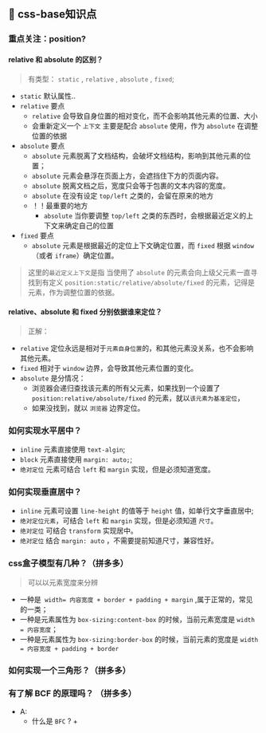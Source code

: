 ## 👣 css-base知识点

### 重点关注：position? 
#### relative 和 absolute 的区别？
> 有类型：  `static` , `relative` , `absolute` , `fixed`;
- `static` 默认属性..
- `relative` 要点
    + `relative` 会导致自身位置的相对变化，而不会影响其他元素的位置、大小
    + 会重新定义一个 `上下文` 主要是配合 `absolute` 使用，作为 `absolute` 在调整位置的依据
- `absolute` 要点
    + `absolute` 元素脱离了文档结构，会破坏文档结构，影响到其他元素的位置；
    + `absolute` 元素会悬浮在页面上方，会遮挡住下方的页面内容。
    + `absolute` 脱离文档之后，宽度只会等于包裹的文本内容的宽度。
    + `absolute` 在没有设定 `top/left` 之类的，会留在原来的地方
    + ！！最重要的地方
        + `absolute` 当你要调整 `top/left` 之类的东西时，会根据最近定义的上下文来确定自己的位置
- `fixed` 要点
    + `absolute` 元素是根据最近的定位上下文确定位置，而 `fixed` 根据 `window `（或者 `iframe`）确定位置。

> 这里的`最近定义上下文`是指 当使用了 `absolute` 的元素会向上级父元素一直寻找到有定义 `position:static/relative/absolute/fixed` 的元素，记得是元素，作为调整位置的依据。



#### relative、absolute 和 fixed 分别依据谁来定位？
> 正解：
- `relative` 定位永远是相对于`元素自身位置`的，和其他元素没关系，也不会影响其他元素。
- `fixed` 相对于 `window` 边界，会导致其他元素位置的变化。
- `absolute` 是分情况：
    + 浏览器会递归查找该元素的所有父元素，如果找到一个设置了 `position:relative/absolute/fixed` 的元素，就以`该元素为基准定位`，
    + 如果没找到，就以 `浏览器` 边界定位。



### 如何实现水平居中？
- `inline` 元素直接使用 `text-algin`;
- `block` 元素直接使用 `margin: auto;`;
- `绝对定位` 元素可结合 `left` 和 `margin` 实现，但是必须知道宽度。



### 如何实现垂直居中？
- `inline` 元素可设置 `line-height` 的值等于 `height` 值，如单行文字垂直居中;
- `绝对定位元素`，可结合 `left` 和 `margin` 实现，但是必须知道 `尺寸`。
- `绝对定位` 可结合 `transform` 实现居中。
- `绝对定位` 结合 `margin: auto` ，不需要提前知道尺寸，兼容性好。




### css盒子模型有几种？（拼多多）
> 可以以元素宽度来分辨
- 一种是` width= 内容宽度 + border + padding + margin` ,属于正常的，常见的一类；
- 一种是元素属性为 `box-sizing:content-box` 的时候，当前元素宽度是 `width = 内容宽度`；
- 一种是元素属性为 `box-sizing:border-box` 的时候，当前元素的宽度是 `width = 内容宽度 + padding + border`



### 如何实现一个三角形？（拼多多）



### 有了解 BCF 的原理吗？ （拼多多）
- A:
    + 什么是 `BFC` ?
        + 